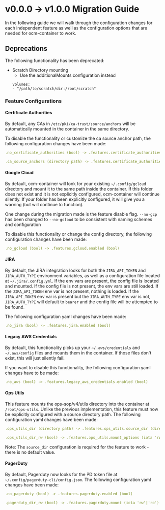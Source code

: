 # v0.0.0 -> v1.0.0 Migration Guide

In the following guide we will walk through the configuration changes for each independent feature as well as the configuration options that are needed for ocm-container to work.

## Deprecations
The following functionality has been deprecated:

* Scratch Directory mounting
  * Use the additionalMounts configuration instead  
  ```
  volumes:
  - "/path/to/scratch/dir:/root/scratch"
  ```

### Feature Configurations

#### Certificate Authorities
By default, any CAs in `/etc/pki/ca-trust/source/anchors` will be automatically mounted in the container in the same directory.

To disable the functionality or customize the ca source anchor path, the following configuration changes have been made:

```yaml
.no_certificate_authorities (bool) -> .features.certificate_authorities.enabled (bool)

.ca_source_anchors (directory path) -> .features.certificate_authorities.source_anchors
```

#### Google Cloud
By default, ocm-container will look for your existing `~/.config/gcloud` directory and mount it to the same path inside the container. If this folder does not exist and it is not explicitly configured, ocm-container will continue silently. If your folder has been explicitly configured, it will give you a warning (but will continue to function). 

One change during the migration made is the feature disable flag. `--no-gcp` has been changed to `--no-gcloud` to be consistent with naming schemes and configuration

To disable this functionality or change the config directory, the following configuration changes have been made:

```yaml
.no_gcloud (bool) -> .features.gcloud.enabled (bool)
```

#### JIRA
By default, the JIRA integration looks for both the `JIRA_API_TOKEN` and `JIRA_AUTH_TYPE` environment variables, as well as a configuration file located at `~/.jira/.config.yml`. If the env vars are present, the config file is located and mounted. If the config file is not present, the env vars are still loaded. If the `JIRA_API_TOKEN` env var is not present, nothing is loaded. If the `JIRA_API_TOKEN` env var is present but the `JIRA_AUTH_TYPE` env var is not, `JIRA_AUTH_TYPE` will default to `bearer` and the config file will be attempted to be found.

The following configuration yaml changes have been made:

```yaml
.no_jira (bool) -> .features.jira.enabled (bool)
```

#### Legacy AWS Credentials
By default, this functionality picks up your `~/.aws/credentials` and `~/.aws/config` files and mounts them in the container. If those files don't exist, this will just silently fail.

If you want to disable this functionality, the following configuration yaml changes have to be made:

```yaml
.no_aws (bool) -> .features.legacy_aws_credentials.enabled (bool)
```

#### Ops Utils
This feature mounts the ops-sop/v4/utils directory into the container at `/root/ops-utils`. Unlike the previous implementation, this feature must now be explicitly configured with a source directory path. The following configuration yaml changes have been made:

```yaml
.ops_utils_dir (directory path) -> .features.ops_utils.source_dir (directory path)

.ops_utils_dir_rw (bool) -> .features.ops_utils.mount_options (iota 'rw'|'ro')
```

Note: The `source_dir` configuration is required for the feature to work - there is no default value.

#### PagerDuty
By default, Pagerduty now looks for the PD token file at `~/.config/pagerduty-cli/config.json`. The following configuration yaml changes have been made:

```yaml
.no_pagerduty (bool) -> .features.pagerduty.enabled (bool)

.pagerduty_dir_rw (bool) -> .features.pagerduty.mount (iota 'rw'|'ro')
```
